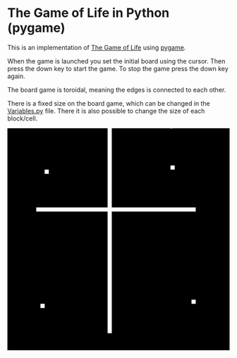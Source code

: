 # The Game of Life in Python (pygame)
This is an implementation of [The Game of Life](https://en.wikipedia.org/wiki/Conway%27s_Game_of_Life) using [pygame](https://www.pygame.org).

When the game is launched you set the initial board using the cursor. Then press the down key to start the game. To stop the game press the down key again.

The board game is toroidal, meaning the edges is connected to each other.

There is a fixed size on the board game, which can be changed in the [Variables.py](Variables.py) file. There it is also possible to change the size of each block/cell.

![](example.gif)
